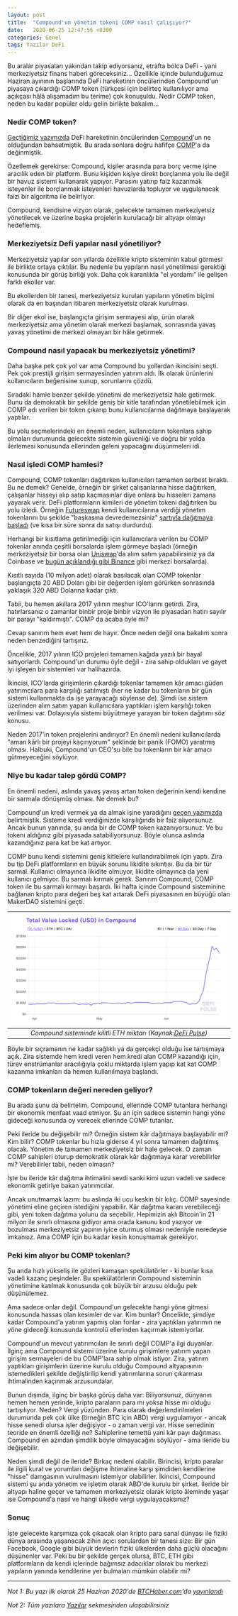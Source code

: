 ```yaml
---
layout: post
title:  "Compound'un yönetim tokeni COMP nasıl çalışıyor?"
date:   2020-06-25 12:47:56 +0300
categories: Genel
tags: Yazılar DeFi
---
```



Bu aralar piyasaları yakından takip ediyorsanız, etrafta bolca DeFi - yani merkeziyetsiz finans haberi göreceksiniz... Özellikle içinde bulunduğumuz Haziran ayınının başlarında DeFi hareketinin öncülerinden Compound'un piyasaya çıkardığı COMP token (türkçesi için belirteç kullanılıyor ama açıkçası hâlâ alışamadım bu terime) çok konuşuldu. Nedir COMP token, neden bu kadar popüler oldu gelin birlikte bakalım...

### Nedir COMP token?
[Geçtiğimiz yazımızda](https://www.btchaber.com/klasik-bankaciligin-rakibi-compound/) DeFi hareketinin öncülerinden [Compound](https://compound.finance/)'un ne olduğundan bahsetmiştik. Bu arada sonlara doğru hafifçe [COMP](https://medium.com/compound-finance/compound-governance-5531f524cf68)'a da değinmiştik. 

Özetlemek gerekirse: Compound, kişiler arasında para borç verme işine aracılık eden bir platform. Bunu kişiden kişiye direkt borçlanma yolu ile değil bir havuz sistemi kullanarak yapıyor. Parasını yatırıp faiz kazanmak isteyenler ile borçlanmak isteyenleri havuzlarda topluyor ve uygulanacak faizi bir algoritma ile belirliyor. 

Compound, kendisine vizyon olarak, gelecekte tamamen merkeziyetsiz yönetilecek ve üzerine başka projelerin kurulacağı bir altyapı olmayı hedeflemiş. 

### Merkeziyetsiz Defi yapılar nasıl yönetiliyor?
Merkeziyetsiz yapılar son yıllarda özellikle kripto sisteminin kabul görmesi ile birlikte ortaya çıktılar. Bu nedenle bu yapıların nasıl yönetilmesi gerektiği konusunda bir görüş birliği yok. Daha çok karanlıkta "el yordamı" ile gelişen farklı ekoller var. 

Bu ekollerden bir tanesi, merkeziyetsiz kurulan yapıların yönetim biçimi olarak da en başından itibaren merkeziyetsiz olarak kurulması. 

Bir diğer ekol ise, başlangıçta girişim sermayesi alıp, ürün olarak merkeziyetsiz ama yönetim olarak merkezi başlamak, sonrasında yavaş yavaş yönetimi de merkezi olmayan bir hâle getirmek. 

### Compound nasıl yapacak bu merkeziyetsiz yönetimi?
Daha başka pek çok yol var ama Compound bu yollardan ikincisini seçti. Pek çok prestijli girişim sermayesinden yatırım aldı. İlk olarak ürünlerini kullanıcıların beğenisine sunup, sorunlarını çözdü. 

Sıradaki hamle benzer şekilde yönetimi de merkeziyetsiz hale getirmek. Bunu da demokratik bir şekilde geniş bir kitle tarafından yönetilebilmek için COMP adı verilen bir token çıkarıp bunu kullanıcılarına dağıtmaya başlayarak yaptılar. 

Bu yolu seçmelerindeki en önemli neden, kullanıcıların tokenlara sahip olmaları durumunda gelecekte sistemin güvenliği ve doğru bir yolda ilerlemesi konusunda ellerinden geleni yapacağını düşünmeleri idi. 

### Nasıl işledi COMP hamlesi?
Compound, COMP tokenları dağıtırken kullanıcıları tamamen serbest bıraktı. Bu ne demek? Genelde, örneğin bir şirket çalışanlarına hisse dağıtırken, çalışanlar hisseyi alıp satıp kaçmasınlar diye onlara bu hisseleri zamana yayarak verir. DeFi platformların kimileri de yönetim tokeni dağıtırken bu yolu izledi. Örneğin [Futureswap](https://www.futureswap.com/) kendi kullanıcılarına verdiği yönetim tokenlarını bu şekilde "başkasına devredemezsiniz" [şartıyla dağıtmaya başladı](https://defirate.com/futureswap-launches/) (ve kısa bir süre sonra da satışı durdurdu). 

Herhangi bir kısıtlama getirilmediği için kullanıcılara verilen bu COMP tokenlar anında çeşitli borsalarda işlem görmeye başladı (örneğin merkeziyetsiz bir borsa olan [Uniswap](https://uniswap.exchange/)'da alım satım yapabilirsiniz ya da Coinbase ve [bugün açıklandığı gibi Binance](https://www.binance.com/en/support/articles/9b7dd13b0a444f1ba9b8ab9c9e5148b4) gibi merkezi borsalarda). 

Kısıtlı sayıda (10 milyon adet) olarak basılacak olan COMP tokenlar başlangıçta 20 ABD Doları gibi bir değerden işlem görürken sonrasında yaklaşık 320 ABD Dolarına kadar çıktı. 

Tabii, bu hemen akıllara 2017 yılının meşhur ICO'larını getirdi. Zira, hatırlarsanız o zamanlar binbir proje binbir vizyon ile piyasadan hatırı sayılır bir parayı "kaldırmıştı". COMP da acaba öyle mi?

Cevap sanırım hem evet hem de hayır. Önce neden değil ona bakalım sonra neden benzediğini tartışırız. 

Öncelikle, 2017 yılının ICO projeleri tamamen kağıda yazılı bir hayal satıyorlardı. Compound'un durumu öyle değil - zira sahip oldukları ve gayet iyi işleyen bir sistemleri var halihazırda. 

İkincisi, ICO'larda girişimlerin çıkardığı tokenlar tamamen kâr amacı güden yatırımcılara para karşılığı satılmıştı (her ne kadar bu tokenların bir gün sistemi kullanmakta da işe yarayacağı söylense de). Şimdi ise sistem üzerinden alım satım yapan kullanıcılara yaptıkları işlem karşılığı token verilmesi var. Dolayısıyla sistemi büyütmeye yarayan bir token dağıtımı söz konusu. 

Neden 2017'in token projelerini andırıyor? En önemli nedeni kullanıcılarda "aman kârlı bir projeyi kaçırıyorum" şeklinde bir panik (FOMO) yaratmış olması. Halbuki, Compound'un CEO'su bile bu tokenların bir kâr amacı gütmeyeceğini söylüyor. 

### Niye bu kadar talep gördü COMP? 
En önemli nedeni, aslında yavaş yavaş artan token değerinin kendi kendine bir sarmala dönüşmüş olması. Ne demek bu? 

Compound'un kredi vermek ya da almak işine yaradığını [geçen yazımızda](https://www.btchaber.com/klasik-bankaciligin-rakibi-compound/) belirtmiştik. Sisteme kredi verdiğinizde karşılığında bir faiz alıyorsunuz. Ancak bunun yanında, şu anda bir de COMP token kazanıyorsunuz. Ve bu tokenı aldığınız gibi piyasada satabiliyorsunuz. Böyle olunca aslında kazandığınız para kat be kat artıyor. 

COMP bunu kendi sistemini geniş kitlelere kullandırabilmek için yaptı. Zira bu tip DeFi platformların en büyük sorunu likidite sıkıntısı. Bu da bir tür sarmal. Kullanıcı olmayınca likidite olmuyor, likidite olmayınca da yeni kullanıcı gelmiyor. Bu sarmalı kırmak gerek. Sanırım Compound, COMP token ile bu sarmalı kırmayı başardı. İki hafta içinde Compound sisteminine bağlanan kripto para değeri beş kat artarak DeFi piyasasının en büyüğü olan MakerDAO sistemini geçti. 

| ![Compound Locked ETH](/assets/Compound_Locked_Value.png)| 
|:--:| 
| *Compound sisteminde kilitli ETH miktarı (Kaynak:[DeFi Pulse](https://defipulse.com/compound))* |

Böyle bir sıçramanın ne kadar sağlıklı ya da gerçekçi olduğu ise tartışmaya açık. Zira sistemde hem kredi veren hem kredi alan COMP kazandığı için, türev enstrümanlar aracılığıyla çoklu miktarda işlem yapıp kat kat COMP kazanma imkanları da hemen kullanılmaya başlandı. 

### COMP tokenların değeri nereden geliyor?

Bu arada şunu da belirtelim. Compound, ellerinde COMP tutanlara herhangi bir ekonomik menfaat vaad etmiyor. Şu an için sadece sistemin hangi yöne gideceği konusunda oy verecek ellerinde COMP tutanlar. 

Peki ileride bu değişebilir mi? Örneğin sistem kâr dağıtmaya başlayabilir mi? Kim bilir? COMP tokenlar bu hızla giderse 4 yıl sonra tamamen dağıtılmış olacak. Yönetim de tamamen merkeziyetsiz bir hale gelecek. O zaman COMP sahipleri oturup demokratik olarak kâr dağıtmaya karar verebilirler mi? Verebilirler tabii, neden olmasın? 

İşte bu ileride kâr dağıtma ihtimalini sevdi sanki kimi uzun vadeli ve sadece ekonomik getiriye bakan yatırımcılar. 

Ancak unutmamak lazım: bu aslında iki ucu keskin bir kılıç. COMP sayesinde yönetimi eline geçiren istediğini yapabilir. Kâr dağıtma kararı verebileceği gibi, yeni token dağıtma yolunu da seçebilir. Hepimizin aklı Bitcoin'in 21 milyon ile sınırlı olmasına gidiyor ama orada kanunu kod yazıyor ve bozulması merkeziyetsiz yapının iyice oturmuş olması nedeniyle neredeyse imkansız. Ama COMP için bu kadar kesin konuşmamak gerekiyor.

### Peki kim alıyor bu COMP tokenları? 

Şu anda hızlı yükseliş ile gözleri kamaşan spekülatörler - ki bunlar kısa vadeli kazanç peşindeler. Bu spekülatörlerin Compound sisteminin yönetimine katılmak konusunda çok büyük bir arzusu olduğu pek düşünülemez.

Ama sadece onlar değil. Compound'un gelecekte hangi yöne gitmesi konusunda hassas olan kesimler de var. Kim bunlar? Öncelikle, şimdiye kadar Compound'a yatırım yapmış olan fonlar - zira yaptıkları yatırımın ne yöne gideceği konusunda kontrolü ellerinden kaçırmak istemiyorlar. 

Compound'un mevcut yatırımcıları ile sınırlı değil COMP'a ilgi duyanlar. İlginç ama Compound sistemi üzerine kurulu girişimlere yatırım yapan girişim sermayeleri de bu COMP'lara sahip olmak istiyor. Zira, yatırım yaptıkları girişimlerin üzerine kurulu olduğu Compound altyapısının istemedikleri şekilde değiştirilip kendi yatırımlarına sorun çıkarması ihtimalinden kaçınmak arzusundalar.

Bunun dışında, ilginç bir başka görüş daha var: Biliyorsunuz, dünyanın hemen hemen yerinde, kripto paraların para mı yoksa hisse mi olduğu tartışılıyor. Neden? Vergi yüzünden. Para olarak değerlendirilmeleri durumunda pek çok ülke (örneğin BTC için ABD) vergi uygulamıyor - ancak hisse senedi olursa işler değişiyor - o zaman vergi var. Hisse senedinin teoride en önemli özelliği ne? Sahiplerine temettü yani kâr payı dağıtması. Compound en azından şimdilik böyle olmayacağını söylüyor - ama ileride bu değişebilir. 

Neden şimdi değil de ileride? Birkaç nedeni olabilir. Birincisi, kripto paralar ile ilgili kural ve yorumları değişme ihtimaline karşı şimdiden kendilerine "hisse" damgasının vurulmasını istemiyor olabilirler.  İkincisi, Compound sistemi şu anda yönetim ve işletim olarak ABD'de kurulu bir şirket. İleride bir altyapı haline geçer ve tamamen merkeziyetsiz olarak kripto âleminde yaşar ise Compound'a nasıl ve hangi ülkede vergi uygulayacaksınız?

### Sonuç
İşte gelecekte karşımıza çok çıkacak olan kripto para sanal dünyası ile fiziki dünya arasında yaşanacak zihin açıcı sorulardan bir tanesi size: Bir gün Facebook, Google gibi büyük devlerin fiziki ülkelerden daha güçlü olacağını düşünenler var. Peki bu bir şekilde gerçek olursa, BTC, ETH gibi platformların da kendi içlerinde bağımsız adacıklar olarak bu merkezi yapıların yanında kendilerine yer bulmaları mümkün olabilir mi?

---

*Not 1: Bu yazı ilk olarak 25 Haziran 2020'de [BTCHaber.com](https://www.btchaber.com/)'da [yayınlandı](https://www.btchaber.com/klasik-bankaciligin-rakibi-compound/)*

*Not 2: Tüm yazılara [Yazılar](/articles/) sekmesinden ulaşabilirsiniz*
